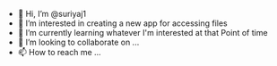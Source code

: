 - 👋 Hi, I’m @suriyaj1
- 👀 I’m interested in creating a new app for accessing files
- 🌱 I’m currently learning whatever I'm interested at that Point of time
- 💞️ I’m looking to collaborate on ...
- 📫 How to reach me ...

<!---
suriyaj1/suriyaj1 is a ✨ special ✨ repository because its `README.md` (this file) appears on your GitHub profile.
You can click the Preview link to take a look at your changes.
--->
